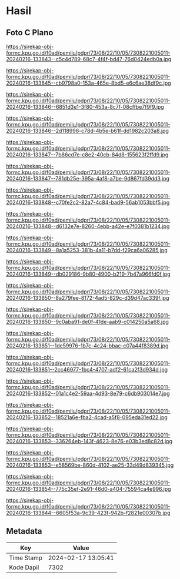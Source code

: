 # Hasil

## Foto C Plano

https://sirekap-obj-formc.kpu.go.id/f0ad/pemilu/pdpr/73/08/22/10/05/7308221005011-20240216-133843--c5c4d789-68c7-4f4f-bd47-76d0424edb0a.jpg

https://sirekap-obj-formc.kpu.go.id/f0ad/pemilu/pdpr/73/08/22/10/05/7308221005011-20240216-133845--cb9798a0-153a-465e-8bd5-e6c6ae38df9c.jpg

https://sirekap-obj-formc.kpu.go.id/f0ad/pemilu/pdpr/73/08/22/10/05/7308221005011-20240216-133846--6851d3e1-3f80-453a-8c7f-08cffbe7f9f9.jpg

https://sirekap-obj-formc.kpu.go.id/f0ad/pemilu/pdpr/73/08/22/10/05/7308221005011-20240216-133846--2d118996-c78d-4b5e-b61f-dd1982c203a8.jpg

https://sirekap-obj-formc.kpu.go.id/f0ad/pemilu/pdpr/73/08/22/10/05/7308221005011-20240216-133847--7b86cd7e-c8e2-40cb-84d8-155623f2ffd9.jpg

https://sirekap-obj-formc.kpu.go.id/f0ad/pemilu/pdpr/73/08/22/10/05/7308221005011-20240216-133847--781db25e-395a-4af8-a7be-9d867fd39dd3.jpg

https://sirekap-obj-formc.kpu.go.id/f0ad/pemilu/pdpr/73/08/22/10/05/7308221005011-20240216-133848--c70fe2c2-82a7-4c84-bad9-56ab1053bbf5.jpg

https://sirekap-obj-formc.kpu.go.id/f0ad/pemilu/pdpr/73/08/22/10/05/7308221005011-20240216-133848--d6132e7e-8260-4ebb-a42e-e7f0381b1234.jpg

https://sirekap-obj-formc.kpu.go.id/f0ad/pemilu/pdpr/73/08/22/10/05/7308221005011-20240216-133849--8a1a5253-381b-4a11-b7dd-f29ca6a06285.jpg

https://sirekap-obj-formc.kpu.go.id/f0ad/pemilu/pdpr/73/08/22/10/05/7308221005011-20240216-133849--db029186-9b80-4900-b219-7b47a966fd0f.jpg

https://sirekap-obj-formc.kpu.go.id/f0ad/pemilu/pdpr/73/08/22/10/05/7308221005011-20240216-133850--8a279fee-8172-4ad5-829c-d39d47ac339f.jpg

https://sirekap-obj-formc.kpu.go.id/f0ad/pemilu/pdpr/73/08/22/10/05/7308221005011-20240216-133850--9c0aba91-de0f-41de-aab9-c014250a5a68.jpg

https://sirekap-obj-formc.kpu.go.id/f0ad/pemilu/pdpr/73/08/22/10/05/7308221005011-20240216-133851--1de59976-1b7c-4c24-bbac-c07a44f8389d.jpg

https://sirekap-obj-formc.kpu.go.id/f0ad/pemilu/pdpr/73/08/22/10/05/7308221005011-20240216-133851--2cc46977-1bc4-4707-adf2-61ca2f3d934d.jpg

https://sirekap-obj-formc.kpu.go.id/f0ad/pemilu/pdpr/73/08/22/10/05/7308221005011-20240216-133852--01a1c4e2-59aa-4d93-8e79-c6db903014e7.jpg

https://sirekap-obj-formc.kpu.go.id/f0ad/pemilu/pdpr/73/08/22/10/05/7308221005011-20240216-133852--18521a6e-fba2-4cad-a5f8-095eda31ed22.jpg

https://sirekap-obj-formc.kpu.go.id/f0ad/pemilu/pdpr/73/08/22/10/05/7308221005011-20240216-133853--336264eb-143f-4623-8e76-e03b3ed8c82d.jpg

https://sirekap-obj-formc.kpu.go.id/f0ad/pemilu/pdpr/73/08/22/10/05/7308221005011-20240216-133853--e58569be-860d-4102-ae25-33d49d839345.jpg

https://sirekap-obj-formc.kpu.go.id/f0ad/pemilu/pdpr/73/08/22/10/05/7308221005011-20240216-133854--775c35ef-2e91-46d0-a404-75594ca4e996.jpg

https://sirekap-obj-formc.kpu.go.id/f0ad/pemilu/pdpr/73/08/22/10/05/7308221005011-20240216-133844--6605f53a-9c39-423f-942b-f2821e00307b.jpg


## Metadata

| Key        | Value               |
| ---------- | ------------------- |
| Time Stamp | 2024-02-17 13:05:41 |
| Kode Dapil | 7302                |



